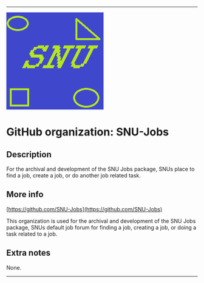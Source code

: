 
***

![SNU_blue_and_gold_legacy_icon.png failed to load. The file may be missing or corrupt. Check the file path for errors first.](/AdditionalInfo/1/SNU-Jobs/SNU_blue_and_gold_legacy_icon.png)

# GitHub organization: SNU-Jobs

## Description

For the archival and development of the SNU Jobs package, SNUs place to find a job, create a job, or do another job related task.

## More info

[https://github.com/SNU-Jobs](https://github.com/SNU-Jobs)

This organization is used for the archival and development of the SNU Jobs package, SNUs default job forum for finding a job, creating a job, or doing a task related to a job.

## Extra notes

None.

***
